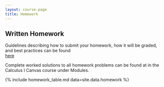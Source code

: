 ```yaml
---
layout: course-page
title: Homework
---
```


## Written Homework 


Guidelines describing how to submit your homework, how it will be graded, and best practices can be found  
[here](assets/homework/wrh-guidelines.pdf)

Complete worked solutions to all homework problems can be found at in the Calculus I Canvas course under Modules.

{% include homework_table.md  data=site.data.homework %}
